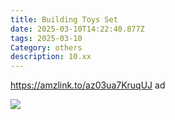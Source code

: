 ```yaml
---
title: Building Toys Set
date: 2025-03-10T14:22:40.877Z
tags: 2025-03-10
Category: others
description: 10.xx
---
```

https://amzlink.to/az03ua7KruqUJ  ad <!--StartFragment-->

![](https://m.media-amazon.com/images/I/81EchmrKhnL._AC_SL1500_.jpg)

<!--EndFragment-->